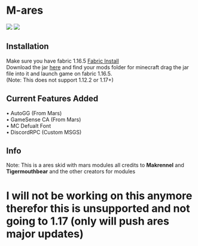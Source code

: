 # M-ares
![](https://img.shields.io/badge/Skidded-99.9%25-red)
![](https://img.shields.io/badge/Version-0.0.1-red)


## Installation
Make sure you have fabric 1.16.5 [Fabric Install](https://fabricmc.net/use) \
Download the jar [here](https://github.com/XJMI/Mares/releases/download/0.0.1/mares-fabric-0.0.1-release.jar) and find your mods folder for minecraft drag the jar file into it and launch game on fabric 1.16.5. \
(Note: This does not support 1.12.2 or 1.17+)

## Current Features Added
• AutoGG (From Mars) \
• GameSense CA (From Mars) \
• MC Defualt Font \
• DiscordRPC (Custom MSGS)

## Info
Note: This is a ares skid with mars modules all credits to **Makrennel** and **Tigermouthbear** and the other creators for modules

# I will not be working on this anymore therefor this is unsupported and not going to 1.17 (only will push ares major updates)
